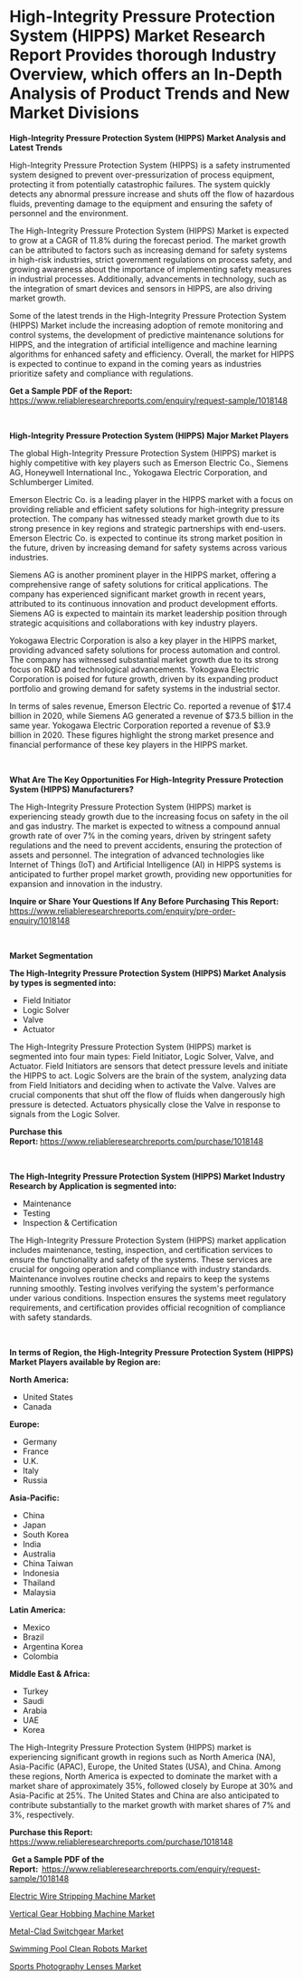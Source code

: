 <p><h1>High-Integrity Pressure Protection System (HIPPS) Market Research Report Provides thorough Industry Overview, which offers an In-Depth Analysis of Product Trends and New Market Divisions</h1></p><p><strong>High-Integrity Pressure Protection System (HIPPS) Market Analysis and Latest Trends</strong></p>
<p><p>High-Integrity Pressure Protection System (HIPPS) is a safety instrumented system designed to prevent over-pressurization of process equipment, protecting it from potentially catastrophic failures. The system quickly detects any abnormal pressure increase and shuts off the flow of hazardous fluids, preventing damage to the equipment and ensuring the safety of personnel and the environment.</p><p>The High-Integrity Pressure Protection System (HIPPS) Market is expected to grow at a CAGR of 11.8% during the forecast period. The market growth can be attributed to factors such as increasing demand for safety systems in high-risk industries, strict government regulations on process safety, and growing awareness about the importance of implementing safety measures in industrial processes. Additionally, advancements in technology, such as the integration of smart devices and sensors in HIPPS, are also driving market growth.</p><p>Some of the latest trends in the High-Integrity Pressure Protection System (HIPPS) Market include the increasing adoption of remote monitoring and control systems, the development of predictive maintenance solutions for HIPPS, and the integration of artificial intelligence and machine learning algorithms for enhanced safety and efficiency. Overall, the market for HIPPS is expected to continue to expand in the coming years as industries prioritize safety and compliance with regulations.</p></p>
<p><strong>Get a Sample PDF of the Report:&nbsp;</strong> <a href="https://www.reliableresearchreports.com/enquiry/request-sample/1018148">https://www.reliableresearchreports.com/enquiry/request-sample/1018148</a></p>
<p>&nbsp;</p>
<p><strong>High-Integrity Pressure Protection System (HIPPS) Major Market Players</strong></p>
<p><p>The global High-Integrity Pressure Protection System (HIPPS) market is highly competitive with key players such as Emerson Electric Co., Siemens AG, Honeywell International Inc., Yokogawa Electric Corporation, and Schlumberger Limited.</p><p>Emerson Electric Co. is a leading player in the HIPPS market with a focus on providing reliable and efficient safety solutions for high-integrity pressure protection. The company has witnessed steady market growth due to its strong presence in key regions and strategic partnerships with end-users. Emerson Electric Co. is expected to continue its strong market position in the future, driven by increasing demand for safety systems across various industries.</p><p>Siemens AG is another prominent player in the HIPPS market, offering a comprehensive range of safety solutions for critical applications. The company has experienced significant market growth in recent years, attributed to its continuous innovation and product development efforts. Siemens AG is expected to maintain its market leadership position through strategic acquisitions and collaborations with key industry players.</p><p>Yokogawa Electric Corporation is also a key player in the HIPPS market, providing advanced safety solutions for process automation and control. The company has witnessed substantial market growth due to its strong focus on R&D and technological advancements. Yokogawa Electric Corporation is poised for future growth, driven by its expanding product portfolio and growing demand for safety systems in the industrial sector.</p><p>In terms of sales revenue, Emerson Electric Co. reported a revenue of $17.4 billion in 2020, while Siemens AG generated a revenue of $73.5 billion in the same year. Yokogawa Electric Corporation reported a revenue of $3.9 billion in 2020. These figures highlight the strong market presence and financial performance of these key players in the HIPPS market.</p></p>
<p>&nbsp;</p>
<p><strong>What Are The Key Opportunities For High-Integrity Pressure Protection System (HIPPS) Manufacturers?</strong></p>
<p><p>The High-Integrity Pressure Protection System (HIPPS) market is experiencing steady growth due to the increasing focus on safety in the oil and gas industry. The market is expected to witness a compound annual growth rate of over 7% in the coming years, driven by stringent safety regulations and the need to prevent accidents, ensuring the protection of assets and personnel. The integration of advanced technologies like Internet of Things (IoT) and Artificial Intelligence (AI) in HIPPS systems is anticipated to further propel market growth, providing new opportunities for expansion and innovation in the industry.</p></p>
<p><strong>Inquire or Share Your Questions If Any Before Purchasing This Report:</strong> <a href="https://www.reliableresearchreports.com/enquiry/pre-order-enquiry/1018148">https://www.reliableresearchreports.com/enquiry/pre-order-enquiry/1018148</a></p>
<p>&nbsp;</p>
<p><strong>Market Segmentation</strong></p>
<p><strong>The High-Integrity Pressure Protection System (HIPPS) Market Analysis by types is segmented into:</strong></p>
<p><ul><li>Field Initiator</li><li>Logic Solver</li><li>Valve</li><li>Actuator</li></ul></p>
<p><p>The High-Integrity Pressure Protection System (HIPPS) market is segmented into four main types: Field Initiator, Logic Solver, Valve, and Actuator. Field Initiators are sensors that detect pressure levels and initiate the HIPPS to act. Logic Solvers are the brain of the system, analyzing data from Field Initiators and deciding when to activate the Valve. Valves are crucial components that shut off the flow of fluids when dangerously high pressure is detected. Actuators physically close the Valve in response to signals from the Logic Solver.</p></p>
<p><strong>Purchase this Report:&nbsp;</strong><a href="https://www.reliableresearchreports.com/purchase/1018148">https://www.reliableresearchreports.com/purchase/1018148</a></p>
<p>&nbsp;</p>
<p><strong>The High-Integrity Pressure Protection System (HIPPS) Market Industry Research by Application is segmented into:</strong></p>
<p><ul><li>Maintenance</li><li>Testing</li><li>Inspection & Certification</li></ul></p>
<p><p>The High-Integrity Pressure Protection System (HIPPS) market application includes maintenance, testing, inspection, and certification services to ensure the functionality and safety of the systems. These services are crucial for ongoing operation and compliance with industry standards. Maintenance involves routine checks and repairs to keep the systems running smoothly. Testing involves verifying the system's performance under various conditions. Inspection ensures the systems meet regulatory requirements, and certification provides official recognition of compliance with safety standards.</p></p>
<p>&nbsp;</p>
<p><strong>In terms of Region, the High-Integrity Pressure Protection System (HIPPS) Market Players available by Region are:</strong></p>
<p>
    <p> <strong> North America: </strong>
        <ul>
            <li>United States</li>
            <li>Canada</li>
        </ul>
        </p> 
    <p> <strong> Europe: </strong>
        <ul>
            <li>Germany</li>
            <li>France</li>
            <li>U.K.</li>
            <li>Italy</li>
            <li>Russia</li>
        </ul>
        </p> 
    <p> <strong> Asia-Pacific: </strong>
        <ul>
            <li>China</li>
            <li>Japan</li>
            <li>South Korea</li>
            <li>India</li>
            <li>Australia</li>
            <li>China Taiwan</li>
            <li>Indonesia</li>
            <li>Thailand</li>
            <li>Malaysia</li>
        </ul>
        </p> 
    <p> <strong> Latin America: </strong>
        <ul>
            <li>Mexico</li>
            <li>Brazil</li>
            <li>Argentina Korea</li>
            <li>Colombia</li>
        </ul>
        </p> 
    <p> <strong> Middle East & Africa: </strong>
        <ul>
            <li>Turkey</li>
            <li>Saudi</li>
            <li>Arabia</li>
            <li>UAE</li>
            <li>Korea</li>
        </ul>
    </p>
    </p>
<p><p>The High-Integrity Pressure Protection System (HIPPS) market is experiencing significant growth in regions such as North America (NA), Asia-Pacific (APAC), Europe, the United States (USA), and China. Among these regions, North America is expected to dominate the market with a market share of approximately 35%, followed closely by Europe at 30% and Asia-Pacific at 25%. The United States and China are also anticipated to contribute substantially to the market growth with market shares of 7% and 3%, respectively.</p></p>
<p><strong>Purchase this Report: </strong><a href="https://www.reliableresearchreports.com/purchase/1018148">https://www.reliableresearchreports.com/purchase/1018148</a></p>
<p>&nbsp;<strong>Get a Sample PDF of the Report:&nbsp;&nbsp;</strong><a href="https://www.reliableresearchreports.com/enquiry/request-sample/1018148">https://www.reliableresearchreports.com/enquiry/request-sample/1018148</a></p>
<p><strong></strong></p>
<p><p><a href="https://medium.com/@juliepayne1928/electric-wire-stripping-machine-market-trends-and-market-analysis-forecasted-for-period-2024-2031-1b8338d086f0">Electric Wire Stripping Machine Market</a></p><p><a href="https://medium.com/@juliepayne1928/vertical-gear-hobbing-machine-market-analysis-and-sze-forecasted-for-period-from-2024-to-2031-f68d2b127c53">Vertical Gear Hobbing Machine Market</a></p><p><a href="https://github.com/amae102299/Market-Research-Report-List-3/blob/main/metal-clad-switchgear-market.md">Metal-Clad Switchgear Market</a></p><p><a href="https://github.com/lylyparadise/Market-Research-Report-List-1/blob/main/swimming-pool-clean-robots-market.md">Swimming Pool Clean Robots Market</a></p><p><a href="https://medium.com/@crystalpena2022/sports-photography-lenses-market-comprehensive-assessment-by-type-application-and-geography-095c8398591b">Sports Photography Lenses Market</a></p></p>